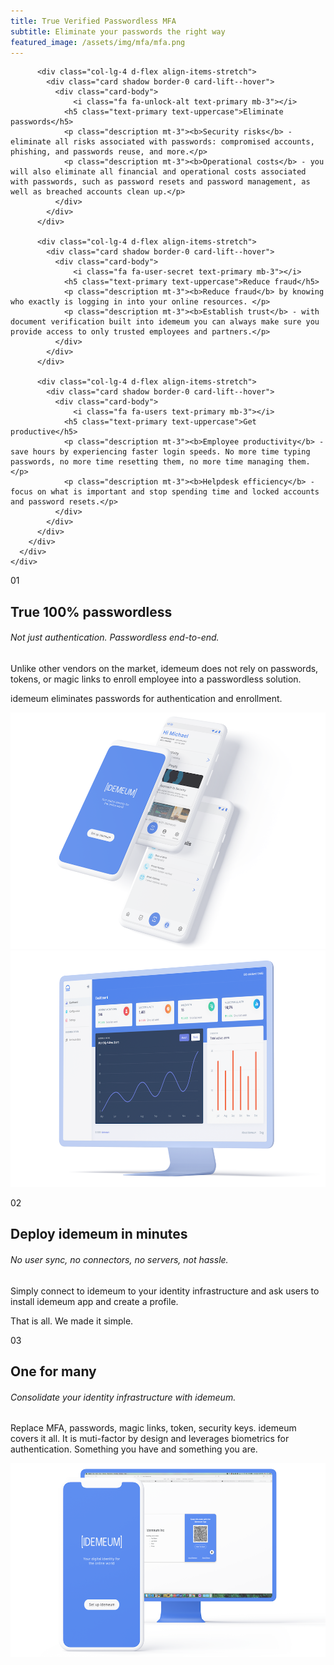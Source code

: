 ```yaml
---
title: True Verified Passwordless MFA
subtitle: Eliminate your passwords the right way
featured_image: /assets/img/mfa/mfa.png
---
```


<div class="section features-7 fullWidth">
  <div class="container">
    <div class="row justify-content-center mt-5">
      <div class="col-lg-12">
        <div class="row row-grid">

          <div class="col-lg-4 d-flex align-items-stretch">
            <div class="card shadow border-0 card-lift--hover">
              <div class="card-body">
                  <i class="fa fa-unlock-alt text-primary mb-3"></i>
                <h5 class="text-primary text-uppercase">Eliminate passwords</h5>
                <p class="description mt-3"><b>Security risks</b> - eliminate all risks associated with passwords: compromised accounts, phishing, and passwords reuse, and more.</p>
                <p class="description mt-3"><b>Operational costs</b> - you will also eliminate all financial and operational costs associated with passwords, such as password resets and password management, as well as breached accounts clean up.</p>
              </div>
            </div>
          </div>

          <div class="col-lg-4 d-flex align-items-stretch">
            <div class="card shadow border-0 card-lift--hover">
              <div class="card-body">
                  <i class="fa fa-user-secret text-primary mb-3"></i>
                <h5 class="text-primary text-uppercase">Reduce fraud</h5>
                <p class="description mt-3"><b>Reduce fraud</b> by knowing who exactly is logging in into your online resources. </p>
                <p class="description mt-3"><b>Establish trust</b> - with document verification built into idemeum you can always make sure you provide access to only trusted employees and partners.</p>
              </div>
            </div>
          </div>

          <div class="col-lg-4 d-flex align-items-stretch">
            <div class="card shadow border-0 card-lift--hover">
              <div class="card-body">
                  <i class="fa fa-users text-primary mb-3"></i>
                <h5 class="text-primary text-uppercase">Get productive</h5>
                <p class="description mt-3"><b>Employee productivity</b> - save hours by experiencing faster login speeds. No more time typing passwords, no more time resetting them, no more time managing them. </p>
                <p class="description mt-3"><b>Helpdesk efficiency</b> - focus on what is important and stop spending time and locked accounts and password resets.</p>
              </div>
            </div>
          </div>
        </div>
      </div>
    </div>
  </div>
</div>


<div class="section fullWidth">
        <div class="container">
          <div class="row">
            <div class="col-lg-6">
              <p>01</p>
              <h2 class="text-primary">True 100% passwordless</h2>
              <h6> Not just authentication. Passwordless end-to-end.</h6>
              <p>Unlike other vendors on the market, idemeum does not rely on passwords, tokens, or magic links to enroll employee into a passwordless solution.</p>
              <p>idemeum eliminates passwords for authentication and enrollment.</p>
            </div>
            <div class="col-lg-6">
              <div class="image-container">
                <img src="/assets/img/mfa/passwordless.png" alt="True passwordless">
              </div>
            </div>
          </div>
        </div>
</div>

<div class="section fullWidth">
        <div class="container">
          <div class="row">
            <div class="col-lg-6">
              <div class="image-container">
                <img src="/assets/img/mfa/fast-setup.png" alt="Decentralized platform">
              </div>
            </div>
            <div class="col-lg-6">
              <p>02</p>
              <h2 class="text-primary">Deploy idemeum in minutes</h2>
              <h6>No user sync, no connectors, no servers, not hassle.</h6>
              <p>Simply connect to idemeum to your identity infrastructure and ask users to install idemeum app and create a profile.</p>
              <p>That is all. We made it simple.</p>
            </div>
          </div>
        </div>
</div>


<div class="section fullWidth">
        <div class="container">
          <div class="row">
            <div class="col-lg-6">
              <p>03</p>
              <h2 class="text-primary">One for many</h2>
              <h6> Consolidate your identity infrastructure with idemeum.</h6>
              <p>Replace MFA, passwords, magic links, token, security keys. idemeum covers it all. It is muti-factor by design and leverages biometrics for authentication. Something you have and something you are. </p>
            </div>
            <div class="col-lg-6">
              <div class="image-container">
                <img src="/assets/img/mfa/oneformany.png" alt="True passwordless">
              </div>
            </div>
          </div>
        </div>
</div>
